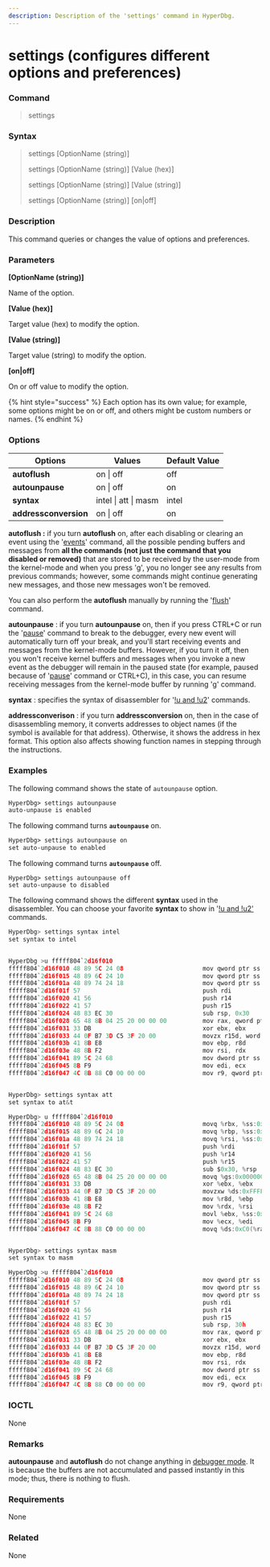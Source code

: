 ```yaml
---
description: Description of the 'settings' command in HyperDbg.
---
```


# settings (configures different options and preferences)

### Command

> settings

### Syntax

> settings \[OptionName (string)]
>
> settings \[OptionName (string)] \[Value (hex)]
>
> settings \[OptionName (string)] \[Value (string)]
>
> settings \[OptionName (string)] \[on|off]

### Description

This command queries or changes the value of options and preferences.

### Parameters

**\[OptionName (string)]**

Name of the option.

**\[Value (hex)]**

Target value (hex) to modify the option.

**\[Value (string)]**

Target value (string) to modify the option.

**\[on|off]**

On or off value to modify the option.

{% hint style="success" %}
Each option has its own value; for example, some options might be on or off, and others might be custom numbers or names.
{% endhint %}

### Options

| Options               | Values               | Default Value |
| --------------------- | -------------------- | ------------- |
| **autoflush**         | on \| off            | off           |
| **autounpause**       | on \| off            | on            |
| **syntax**            | intel \| att \| masm | intel         |
| **addressconversion** | on \| off            | on            |

**autoflush :** if you turn **autoflush** on, after each disabling or clearing an event using the '[events](https://docs.hyperdbg.org/commands/debugging-commands/events)' command, all the possible pending buffers and messages from **all the commands (not just the command that you disabled or removed)** that are stored to be received by the user-mode from the kernel-mode and when you press '[g](https://docs.hyperdbg.org/commands/debugging-commands/g)', you no longer see any results from previous commands; however, some commands might continue generating new messages, and those new messages won't be removed.

You can also perform the **autoflush** manually by running the '[flush](https://docs.hyperdbg.org/commands/debugging-commands/flush)' command.

**autounpause** : if you turn **autounpause** on, then if you press CTRL+C or run the '[pause](https://docs.hyperdbg.org/commands/debugging-commands/pause)' command to break to the debugger, every new event will automatically turn off your break, and you'll start receiving events and messages from the kernel-mode buffers. However, if you turn it off, then you won't receive kernel buffers and messages when you invoke a new event as the debugger will remain in the paused state (for example, paused because of '[pause](https://docs.hyperdbg.org/commands/debugging-commands/pause)' command or CTRL+C), in this case, you can resume receiving messages from the kernel-mode buffer by running '[g](https://docs.hyperdbg.org/commands/debugging-commands/g)' command.

**syntax** : specifies the syntax of disassembler for '[!u and !u2](https://docs.hyperdbg.org/commands/extension-commands/u)' commands.

**addressconverison** : if you turn **addressconversion** on, then in the case of disassembling memory, it converts addresses to object names (if the symbol is available for that address). Otherwise, it shows the address in hex format. This option also affects showing function names in stepping through the instructions.&#x20;

### Examples

The following command shows the state of `autounpause` option.

```diff
HyperDbg> settings autounpause
auto-unpause is enabled
```

The following command turns **`autounpause`** on.

```diff
HyperDbg> settings autounpause on
set auto-unpause to enabled
```

The following command turns **`autounpause`** off.

```
HyperDbg> settings autounpause off
set auto-unpause to disabled
```

The following command shows the different **syntax** used in the disassembler. You can choose your favorite **syntax** to show in '[!u and !u2' ](https://docs.hyperdbg.org/commands/extension-commands/u)commands.

```c
HyperDbg> settings syntax intel
set syntax to intel


HyperDbg >u fffff804`2d16f010
fffff804`2d16f010 48 89 5C 24 08                      mov qword ptr ss:[rsp+0x08], rbx
fffff804`2d16f015 48 89 6C 24 10                      mov qword ptr ss:[rsp+0x10], rbp
fffff804`2d16f01a 48 89 74 24 18                      mov qword ptr ss:[rsp+0x18], rsi
fffff804`2d16f01f 57                                  push rdi
fffff804`2d16f020 41 56                               push r14
fffff804`2d16f022 41 57                               push r15
fffff804`2d16f024 48 83 EC 30                         sub rsp, 0x30
fffff804`2d16f028 65 48 8B 04 25 20 00 00 00          mov rax, qword ptr gs:[0x0000000000000020]
fffff804`2d16f031 33 DB                               xor ebx, ebx
fffff804`2d16f033 44 0F B7 3D C5 3F 20 00             movzx r15d, word ptr ds:[0xFFFFF8042D373000]
fffff804`2d16f03b 41 8B E8                            mov ebp, r8d
fffff804`2d16f03e 48 8B F2                            mov rsi, rdx
fffff804`2d16f041 89 5C 24 68                         mov dword ptr ss:[rsp+0x68], ebx
fffff804`2d16f045 8B F9                               mov edi, ecx
fffff804`2d16f047 4C 8B 88 C0 00 00 00                mov r9, qword ptr ds:[rax+0xC0]


HyperDbg> settings syntax att
set syntax to at&t

HyperDbg> u fffff804`2d16f010
fffff804`2d16f010 48 89 5C 24 08                      movq %rbx, %ss:0x08(%rsp)
fffff804`2d16f015 48 89 6C 24 10                      movq %rbp, %ss:0x10(%rsp)
fffff804`2d16f01a 48 89 74 24 18                      movq %rsi, %ss:0x18(%rsp)
fffff804`2d16f01f 57                                  push %rdi
fffff804`2d16f020 41 56                               push %r14
fffff804`2d16f022 41 57                               push %r15
fffff804`2d16f024 48 83 EC 30                         sub $0x30, %rsp
fffff804`2d16f028 65 48 8B 04 25 20 00 00 00          movq %gs:0x0000000000000020, %rax
fffff804`2d16f031 33 DB                               xor %ebx, %ebx
fffff804`2d16f033 44 0F B7 3D C5 3F 20 00             movzxw %ds:0xFFFFF8042D373000, %r15d
fffff804`2d16f03b 41 8B E8                            mov %r8d, %ebp
fffff804`2d16f03e 48 8B F2                            mov %rdx, %rsi
fffff804`2d16f041 89 5C 24 68                         movl %ebx, %ss:0x68(%rsp)
fffff804`2d16f045 8B F9                               mov %ecx, %edi
fffff804`2d16f047 4C 8B 88 C0 00 00 00                movq %ds:0xC0(%rax), %r9


HyperDbg> settings syntax masm
set syntax to masm

HyperDbg >u fffff804`2d16f010
fffff804`2d16f010 48 89 5C 24 08                      mov qword ptr ss:[rsp+8h], rbx
fffff804`2d16f015 48 89 6C 24 10                      mov qword ptr ss:[rsp+10h], rbp
fffff804`2d16f01a 48 89 74 24 18                      mov qword ptr ss:[rsp+18h], rsi
fffff804`2d16f01f 57                                  push rdi
fffff804`2d16f020 41 56                               push r14
fffff804`2d16f022 41 57                               push r15
fffff804`2d16f024 48 83 EC 30                         sub rsp, 30h
fffff804`2d16f028 65 48 8B 04 25 20 00 00 00          mov rax, qword ptr gs:[$+20h]
fffff804`2d16f031 33 DB                               xor ebx, ebx
fffff804`2d16f033 44 0F B7 3D C5 3F 20 00             movzx r15d, word ptr ds:[$+203FCDh]
fffff804`2d16f03b 41 8B E8                            mov ebp, r8d
fffff804`2d16f03e 48 8B F2                            mov rsi, rdx
fffff804`2d16f041 89 5C 24 68                         mov dword ptr ss:[rsp+68h], ebx
fffff804`2d16f045 8B F9                               mov edi, ecx
fffff804`2d16f047 4C 8B 88 C0 00 00 00                mov r9, qword ptr ds:[rax+C0h]
```

### IOCTL

None

### Remarks

**autounpause** and **autoflush** do not change anything in [debugger mode](https://docs.hyperdbg.org/using-hyperdbg/prerequisites/operation-modes#debugger-mode). It is because the buffers are not accumulated and passed instantly in this mode; thus, there is nothing to flush.

### Requirements

None

### Related

None

